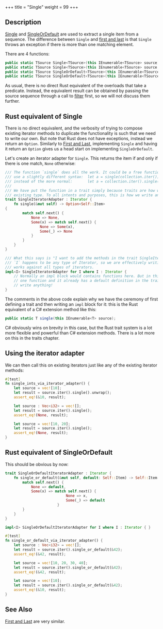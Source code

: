 +++
title = "Single"
weight = 99
+++

## Description

[Single](https://docs.microsoft.com/en-gb/dotnet/api/system.linq.enumerable.single?view=netframework-4.7.1#System_Linq_Enumerable_Single)
and
[SingleOrDefault](https://docs.microsoft.com/en-gb/dotnet/api/system.linq.enumerable.singleordefault?view=netframework-4.7.1#System_Linq_Enumerable_SingleOrDefault)
are used to extract a single item from a sequence. The difference between `Single` and [first and
last](./linq/first_and_last.md) is that `Single` throws an exception if there is more than one
matching element.

There are 4 functions:

```cs
public static TSource Single<TSource>(this IEnumerable<TSource> source);
public static TSource Single<TSource>(this IEnumerable<TSource> source, Func<TSource, bool> predicate);
public static TSource SingleOrDefault<TSource>(this IEnumerable<TSource> source);
public static TSource SingleOrDefault<TSource>(this IEnumerable<TSource> source, Func<TSource, bool> predicate);
```

As usual, there is no direct Rust equivalent of the overloads that take a predicate. Instead, the
equivalent result can be obtained by passing the source sequence through a call to
[filter](./linq/where.md) first, so we will not discuss them further.

## Rust equivalent of Single

There is no direct equivalent, and the verbosity of trying to compose existing iterator methods to
duplicate the functionality is such that we need to write our own. But note that Rust does not have
exceptions, instead we return an `Option`. Similarly to [First and Last](./linq/first_and_last.md),
implementing `Single` and having it return an `Option` gives us a head start on implementing
`SingleOrDefault`.

Let's create an iterator adapter for `Single`. This returns the item if and only if there is one
match, `None` otherwise:

```rs
/// The function `single` does all the work. It could be a free function, but then we would have to
/// use a slightly different syntax:  let a = single(collection.iter());
/// instead of the more normal:       let a = collection.iter().single();
///
/// We have put the function in a trait simply because traits are how we can add methods to an
/// existing type. To all intents and purposes, this is how we write an extension method in Rust.
trait SingleIteratorAdapter : Iterator {
    fn single(&mut self) -> Option<Self::Item>
{
        match self.next() {
            None => None,
            Some(x) => match self.next() {
                None => Some(x),
                Some(_) => None
            }
        }
    }
}

/// What this says is "I want to add the methods in the trait SingleIteratorAdapter to the trait `I`".
/// `I` happens to be any type of Iterator, so we are effectively writing an extension method that
/// works against all types of iterators.
impl<I> SingleIteratorAdapter for I where I : Iterator {
    // Normally an impl block would contains functions here. But in this case, there is only
    // one function and it already has a default definition in the trait, so we don't have to
    // write anything!
}
```

The comments in the above code explain why we have the ceremony of first defining a trait and then
writing an `impl` block for it: this is the Rust equivalent of a C# extension method like this:

```cs
public static T single(this IEnumerable<T> source);
```

C# obviously wins on brevity in this case, but the Rust trait system is a lot more flexible and
powerful than C# extension methods. There is a lot more on this in the traits chapter.

## Using the iterator adapter

We can then call this on existing iterators just like any of the existing iterator methods:

```rs
#[test]
fn single_ints_via_iterator_adapter() {
    let source = vec![10];
    let result = source.iter().single().unwrap();
    assert_eq!(&10, result);

    let source : Vec<i32> = vec![];
    let result = source.iter().single();
    assert_eq!(None, result);

    let source = vec![10, 20];
    let result = source.iter().single();
    assert_eq!(None, result);
}
```

## Rust equivalent of SingleOrDefault

This should be obvious by now:

```rs
trait SingleOrDefaultIteratorAdapter : Iterator {
    fn single_or_default(&mut self, default: Self::Item) -> Self::Item {
        match self.next() {
            None => default,
            Some(x) => match self.next() {
                            None => x,
                            Some(_) => default
                        }
        }
    }
}

impl<I> SingleOrDefaultIteratorAdapter for I where I : Iterator { }

#[test]
fn single_or_default_via_iterator_adapter() {
    let source : Vec<i32> = vec![];
    let result = source.iter().single_or_default(&42);
    assert_eq!(&42, result);

    let source = vec![10, 20, 30, 40];
    let result = source.iter().single_or_default(&42);
    assert_eq!(&42, result);

    let source = vec![10];
    let result = source.iter().single_or_default(&42);
    assert_eq!(&10, result);
}
```

## See Also

[First and Last](./linq/first_and_last.md) are very similar.
